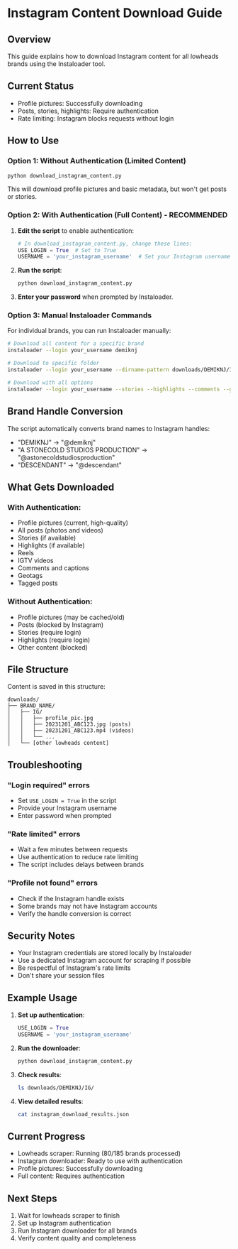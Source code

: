 # Instagram Content Download Guide

## Overview
This guide explains how to download Instagram content for all lowheads brands using the Instaloader tool.

## Current Status
- Profile pictures: Successfully downloading
- Posts, stories, highlights: Require authentication
- Rate limiting: Instagram blocks requests without login

## How to Use

### Option 1: Without Authentication (Limited Content)
```bash
python download_instagram_content.py
```
This will download profile pictures and basic metadata, but won't get posts or stories.

### Option 2: With Authentication (Full Content) - RECOMMENDED

1. **Edit the script** to enable authentication:
   ```python
   # In download_instagram_content.py, change these lines:
   USE_LOGIN = True  # Set to True
   USERNAME = 'your_instagram_username'  # Set your Instagram username
   ```

2. **Run the script**:
   ```bash
   python download_instagram_content.py
   ```

3. **Enter your password** when prompted by Instaloader.

### Option 3: Manual Instaloader Commands

For individual brands, you can run Instaloader manually:

```bash
# Download all content for a specific brand
instaloader --login your_username demiknj

# Download to specific folder
instaloader --login your_username --dirname-pattern downloads/DEMIKNJ/IG demiknj

# Download with all options
instaloader --login your_username --stories --highlights --comments --geotags --tagged --reels --igtv demiknj
```

## Brand Handle Conversion

The script automatically converts brand names to Instagram handles:
- "DEMIKNJ" → "@demiknj"
- "A STONECOLD STUDIOS PRODUCTION" → "@astonecoldstudiosproduction"
- "DESCENDANT" → "@descendant"

## What Gets Downloaded

### With Authentication:
- Profile pictures (current, high-quality)
- All posts (photos and videos)
- Stories (if available)
- Highlights (if available)
- Reels
- IGTV videos
- Comments and captions
- Geotags
- Tagged posts

### Without Authentication:
- Profile pictures (may be cached/old)
- Posts (blocked by Instagram)
- Stories (require login)
- Highlights (require login)
- Other content (blocked)

## File Structure

Content is saved in this structure:
```
downloads/
├── BRAND_NAME/
│   ├── IG/
│   │   ├── profile_pic.jpg
│   │   ├── 20231201_ABC123.jpg (posts)
│   │   ├── 20231201_ABC123.mp4 (videos)
│   │   └── ...
│   └── [other lowheads content]
```

## Troubleshooting

### "Login required" errors
- Set `USE_LOGIN = True` in the script
- Provide your Instagram username
- Enter password when prompted

### "Rate limited" errors
- Wait a few minutes between requests
- Use authentication to reduce rate limiting
- The script includes delays between brands

### "Profile not found" errors
- Check if the Instagram handle exists
- Some brands may not have Instagram accounts
- Verify the handle conversion is correct

## Security Notes

- Your Instagram credentials are stored locally by Instaloader
- Use a dedicated Instagram account for scraping if possible
- Be respectful of Instagram's rate limits
- Don't share your session files

## Example Usage

1. **Set up authentication**:
   ```python
   USE_LOGIN = True
   USERNAME = 'your_instagram_username'
   ```

2. **Run the downloader**:
   ```bash
   python download_instagram_content.py
   ```

3. **Check results**:
   ```bash
   ls downloads/DEMIKNJ/IG/
   ```

4. **View detailed results**:
   ```bash
   cat instagram_download_results.json
   ```

## Current Progress

- Lowheads scraper: Running (80/185 brands processed)
- Instagram downloader: Ready to use with authentication
- Profile pictures: Successfully downloading
- Full content: Requires authentication

## Next Steps

1. Wait for lowheads scraper to finish
2. Set up Instagram authentication
3. Run Instagram downloader for all brands
4. Verify content quality and completeness
